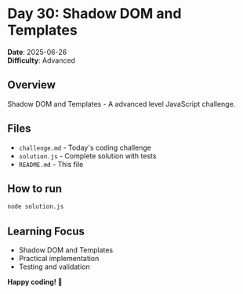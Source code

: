 # Day 30: Shadow DOM and Templates

**Date**: 2025-06-26  
**Difficulty**: Advanced

## Overview
Shadow DOM and Templates - A advanced level JavaScript challenge.

## Files
- `challenge.md` - Today's coding challenge
- `solution.js` - Complete solution with tests
- `README.md` - This file

## How to run
```bash
node solution.js
```

## Learning Focus
- Shadow DOM and Templates
- Practical implementation
- Testing and validation

**Happy coding! 🚀**
